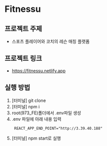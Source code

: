 # Fitnessu

## 프로젝트 주제

- 스포츠 플레이어와 코치의 레슨 매칭 플랫폼

## 프로젝트 링크

- https://fitnessu.netlify.app

## 실행 방법

1. [터미널] git clone
2. [터미널] npm i
3. root(973_FE)폴더에서 .env파일 생성
4. .env 파일에 아래 내용 입력
   ```
    REACT_APP_END_POINT="http://3.39.40.188"
   ```
5. [터미널] npm start로 실행
